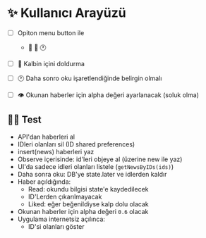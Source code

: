 # ✨ Kullanıcı Arayüzü

- [ ] Opiton menu button ile
    - 💖 💾 🕐
- [ ] 🎨 Kalbin içini doldurma
- [ ] 🕐 Daha sonro oku işaretlendiğinde belirgin olmalı
- [ ] 👁️ Okunan haberler için alpha değeri ayarlanacak (soluk olma)



## 👨‍🔬 Test

- API'dan haberleri al
- IDleri olanları sil (ID shared preferences)
- insert(news) haberleri yaz
- Observe içerisinde: id'leri objeye al (üzerine new ile yaz)
- UI'da sadece idleri olanları listele (`getNewsByIDs(ids)`)
- Daha sonra oku: DB'ye state.later ve idlerden kaldır
- Haber açıldığında:
    - Read: okundu bilgisi state'e kaydedilecek
    - ID'Lerden çıkarılmayacak
    - Liked: eğer beğenildiyse kalp dolu olacak
- Okunan haberler için alpha değeri `0.6` olacak
- Uygulama internetsiz açılınca:
    - ID'si olanları göster

